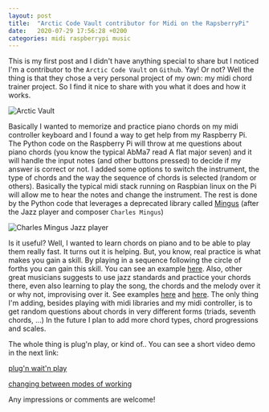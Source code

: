 ```yaml
---
layout: post
title:  "Arctic Code Vault contributor for Midi on the RapsberryPi"
date:   2020-07-29 17:56:28 +0200
categories: midi raspberrypi music
---
```


This is my first post and I didn't have anything special to share but I noticed I'm a contributor to the `Arctic Code Vault` on `Github`. Yay! Or not? Well the thing is that they chose a very personal project of my own: my midi chord trainer project. So I find it nice to share with you what it does and how it works.

![Arctic Vault](../../../../../../img/vault.png)

Basically I wanted to memorize and practice piano chords on my midi controller keyboard and I found a way to get help from my Raspberry Pi. The Python code on the Raspberry Pi will throw at me questions about piano chords (you know the typical AbMa7 read A flat major seven) and it will handle the input notes (and other buttons pressed) to decide if my answer is correct or not. I added some options to switch the instrument, the type of chords and the way the sequence of chords is selected (random or others). Basically the typical midi stack running on Raspbian linux on the Pi will allow me to hear the notes and change the instrument. The rest is done by the Python code that leverages a deprecated library called [Mingus](https://bspaans.github.io/python-mingus/) (after the Jazz player and composer `Charles Mingus`)

![Charles Mingus Jazz player](../../../../../../img/mingus.jpg)

Is it useful? Well, I wanted to learn chords on piano and to be able to play them really fast. It turns out it is helping. But, you know, real practice is what makes you gain a skill. By playing in a sequence following the circle of forths you can gain this skill. You can see an example [here](https://www.youtube.com/watch?v=inHbo-a1Rt0&list=PLoEyyUwDc_OU4MPAifF772iDBe4l_2FPY&index=16&t=20s). Also, other great musicians suggests to use jazz standards and practice your chords there, even also learning to play the song, the chords and the melody over it or why not, improvising over it. See examples [here](https://www.youtube.com/watch?v=Nj90YQWaXqY) and  [here](https://www.youtube.com/watch?v=Q37PS1uW0a0). The only thing I'm adding, besides playing with midi libraries and my midi controller, is to get random questions about chords in very different forms (triads, seventh chords, ...)
In the future I plan to add more chord types, chord progressions and scales.

The whole thing is plug'n play, or kind of.. You can see a short video demo in the next link: 


[plug'n wait'n play]()

[changing between modes of working]()


Any impressions or comments are welcome! 

